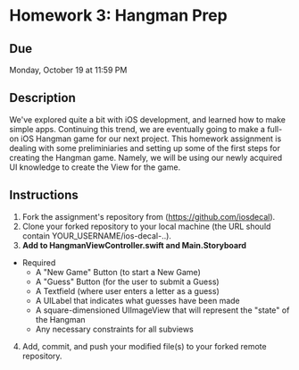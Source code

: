 # Homework 3: Hangman Prep

## Due
Monday, October 19 at 11:59 PM

## Description
We've explored quite a bit with iOS development, and learned how to make simple
apps. Continuing this trend, we are eventually going to make a full-on iOS
Hangman game for our next project. This homework assignment is dealing with some
preliminiaries and setting up some of the first steps for creating the Hangman
game. Namely, we will be using our newly acquired UI knowledge to create the
View for the game.

## Instructions
1. Fork the assignment's repository from (https://github.com/iosdecal).
2. Clone your forked repository to your local machine (the URL should contain
   YOUR_USERNAME/ios-decal-..).
3. **Add to HangmanViewController.swift and Main.Storyboard**
  * Required
    * A "New Game" Button (to start a New Game)
    * A "Guess" Button (for the user to submit a Guess)
    * A Textfield (where user enters a letter as a guess)
    * A UILabel that indicates what guesses have been made
    * A square-dimensioned UIImageView that will represent the "state" of the Hangman
    * Any necessary constraints for all subviews
4. Add, commit, and push your modified file(s) to your forked remote repository.